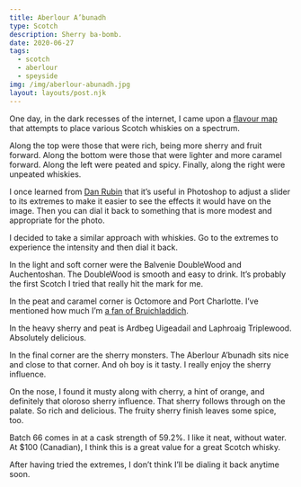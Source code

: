 ```yaml
---
title: Aberlour A’bunadh
type: Scotch
description: Sherry ba-bomb.
date: 2020-06-27
tags:
  - scotch
  - aberlour
  - speyside
img: /img/aberlour-abunadh.jpg
layout: layouts/post.njk
---
```


One day, in the dark recesses of the internet, I came upon a [flavour map](https://forwhiskeylovers.com/sites/default/files/user/20168/photos/Scotch%20chart.jpg) that attempts to place various Scotch whiskies on a spectrum.

Along the top were those that were rich, being more sherry and fruit forward. Along the bottom were those that were lighter and more caramel forward. Along the left were peated and spicy. Finally, along the right were unpeated whiskies. 

I once learned from [Dan Rubin](https://twitter.com/danrubin) that it’s useful in Photoshop to adjust a slider to its extremes to make it easier to see the effects it would have on the image. Then you can dial it back to something that is more modest and appropriate for the photo. 

I decided to take a similar approach with whiskies. Go to the extremes to experience the intensity and then dial it back. 

In the light and soft corner were the Balvenie DoubleWood and Auchentoshan. The DoubleWood is smooth and easy to drink. It’s probably the first Scotch I tried that really hit the mark for me. 

In the peat and caramel corner is Octomore and Port Charlotte. I’ve mentioned how much I’m [a fan of Bruichladdich](https://nook.snook.ca/posts/octomore-101/). 

In the heavy sherry and peat is Ardbeg Uigeadail and Laphroaig Triplewood. Absolutely delicious. 

In the final corner are the sherry monsters. The Aberlour A’bunadh sits nice and close to that corner. And oh boy is it tasty. I really enjoy the sherry influence. 

On the nose, I found it musty along with cherry, a hint of orange, and definitely that oloroso sherry influence. That sherry follows through on the palate. So rich and delicious. The fruity sherry finish leaves some spice, too. 

Batch 66 comes in at a cask strength of 59.2%. I like it neat, without water. At $100 (Canadian), I think this is a great value for a great Scotch whisky. 

After having tried the extremes, I don’t think I’ll be dialing it back anytime soon.
